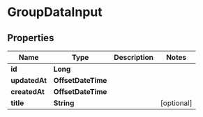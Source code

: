 

# GroupDataInput


## Properties

| Name | Type | Description | Notes |
|------------ | ------------- | ------------- | -------------|
|**id** | **Long** |  |  |
|**updatedAt** | **OffsetDateTime** |  |  |
|**createdAt** | **OffsetDateTime** |  |  |
|**title** | **String** |  |  [optional] |



